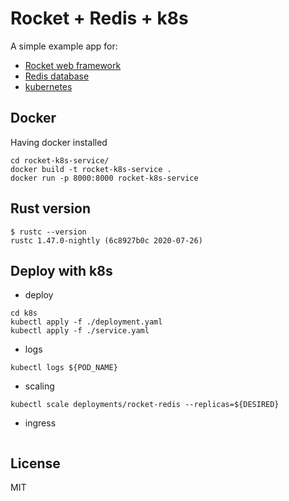 # Rocket + Redis + k8s

A simple example app for:
* [Rocket web framework](https://rocket.rs/)
* [Redis database](https://redis.io/)
* [kubernetes](https://kubernetes.io/)
 
## Docker

Having docker installed
```
cd rocket-k8s-service/
docker build -t rocket-k8s-service .
docker run -p 8000:8000 rocket-k8s-service
```

## Rust version

```
$ rustc --version
rustc 1.47.0-nightly (6c8927b0c 2020-07-26)
```

## Deploy with k8s
- deploy
```
cd k8s
kubectl apply -f ./deployment.yaml
kubectl apply -f ./service.yaml
```
- logs
```
kubectl logs ${POD_NAME}
```
- scaling
```
kubectl scale deployments/rocket-redis --replicas=${DESIRED}
```
- ingress
```

```
## License

MIT
